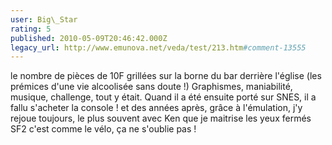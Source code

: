 ```yaml
---
user: Big\_Star
rating: 5
published: 2010-05-09T20:46:42.000Z
legacy_url: http://www.emunova.net/veda/test/213.htm#comment-13555
---
```

le nombre de pièces de 10F grillées sur la borne du bar derrière l'église (les prémices d'une vie alcoolisée sans doute !)
Graphismes, maniabilité, musique, challenge, tout y était. 
Quand il a été ensuite porté sur SNES, il a fallu s'acheter la console ! 
et des années après, grâce à l'émulation, j'y rejoue toujours, le plus souvent avec Ken que je maitrise les yeux fermés
SF2 c'est comme le vélo, ça ne s'oublie pas !
